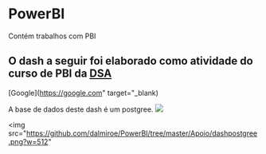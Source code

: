 # PowerBI
Contém trabalhos com PBI

## O dash a seguir foi elaborado como atividade do curso de PBI da [DSA](https://www.datascienceacademy.com.br/course?courseid=microsoft-power-bi-para-data-science)

[Google](https://google.com" target="_blank)

A base de dados deste dash é um postgree.
![](../master/Apoio/dashpostgree.png?w=512)

<img src="https://github.com/dalmiroe/PowerBI/tree/master/Apoio/dashpostgree.png?w=512"



